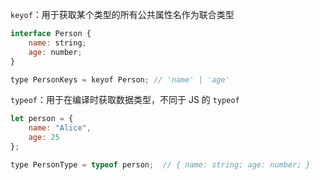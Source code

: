 `keyof`：用于获取某个类型的所有公共属性名作为联合类型

```js
interface Person {
    name: string;
    age: number;
}

type PersonKeys = keyof Person; // 'name' | 'age'
```

`typeof`：用于在编译时获取数据类型，不同于 JS 的 `typeof`

```js
let person = {
    name: "Alice",
    age: 25
};

type PersonType = typeof person;  // { name: string; age: number; }
```

